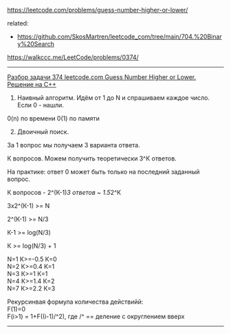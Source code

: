 https://leetcode.com/problems/guess-number-higher-or-lower/

related:  
- https://github.com/SkosMartren/leetcode_com/tree/main/704.%20Binary%20Search

https://walkccc.me/LeetCode/problems/0374/

_______________

[Разбор задачи 374 leetcode.com Guess Number Higher or Lower. Решение на C++](https://www.youtube.com/watch?v=_XaMLofcZaA)

1. Наивный алгоритм. Идём от 1 до N и спрашиваем каждое число. Если 0 - нашли.

0(n) по времени 0(1) по памяти

2. Двоичный поиск.

3а 1 вопрос мы получаем 3 варианта ответа.

К вопросов. Можем получить теоретически 3^К ответов.

На практике: ответ 0 может быть только на последний заданный вопрос. 

К вопросов - 2^(К-1)*З ответов ~ 1.5*2^К

Зх2^(К-1) >= N

2^(К-1) >= N/3

К-1 >= log(N/З)

К >= log(N/З) + 1

N=1 К>=-0.5 К=0   
N=2 К>=0.4 К=1  
N=3 К>=1 К=1  
N=4 К>=1.4 К=2  
N=7 К>=2.2 К=3

Рекурсинвая формула количества действийй:  
F(1)=0  
F(i>1) = 1+F((i-1)/^2), где /^ == деление с округлением вверх

_______________
